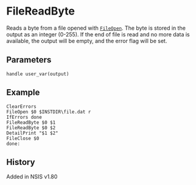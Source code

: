 # FileReadByte

Reads a byte from a file opened with [`FileOpen`][1]. The byte is stored in the output as an integer (0-255). If the end of file is read and no more data is available, the output will be empty, and the error flag will be set.

## Parameters

    handle user_var(output)

## Example

    ClearErrors
    FileOpen $0 $INSTDIR\file.dat r
    IfErrors done
    FileReadByte $0 $1
    FileReadByte $0 $2
    DetailPrint "$1 $2"
    FileClose $0
    done:

## History

Added in NSIS v1.80

[1]: FileOpen.md